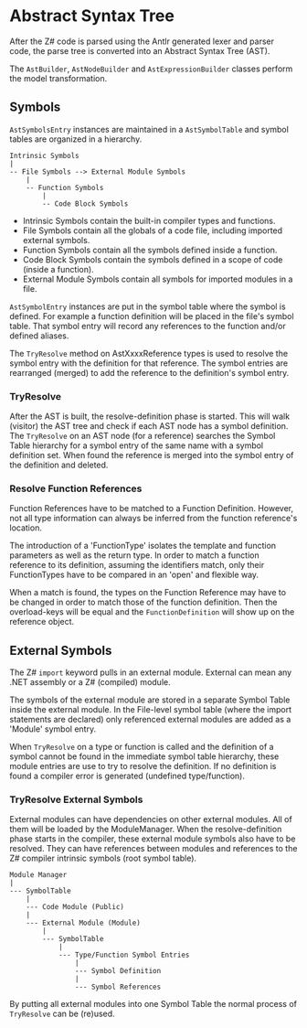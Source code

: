 ﻿# Abstract Syntax Tree

After the Z# code is parsed using the Antlr generated lexer and parser code,
the parse tree is converted into an Abstract Syntax Tree (AST).

The `AstBuilder`, `AstNodeBuilder` and `AstExpressionBuilder` classes perform the model transformation.

## Symbols

`AstSymbolsEntry` instances are maintained in a `AstSymbolTable` and symbol tables are organized in a hierarchy.

```
Intrinsic Symbols
|
-- File Symbols --> External Module Symbols
    |
    -- Function Symbols
        |
        -- Code Block Symbols
```

- Intrinsic Symbols contain the built-in compiler types and functions.
- File Symbols contain all the globals of a code file, including imported external symbols.
- Function Symbols contain all the symbols defined inside a function.
- Code Block Symbols contain the symbols defined in a scope of code (inside a function).
- External Module Symbols contain all symbols for imported modules in a file.

`AstSymbolEntry` instances are put in the symbol table where the symbol is defined.
For example a function definition will be placed in the file's symbol table. That symbol entry will record any references to the function and/or defined aliases.

The `TryResolve` method on AstXxxxReference types is used to resolve the symbol entry with the definition for that reference. The symbol entries are rearranged (merged) to add the reference to the definition's symbol entry.

### TryResolve

After the AST is built, the resolve-definition phase is started. This will walk (visitor) the AST tree and check if each AST node has a symbol definition. The `TryResolve` on an AST node (for a reference) searches the Symbol Table hierarchy for a symbol entry of the same name with a symbol definition set. When found the reference is merged into the symbol entry of the definition and deleted.

### Resolve Function References

Function References have to be matched to a Function Definition. However, not all type information can always be inferred from the function reference's location.

The introduction of a 'FunctionType' isolates the template and function parameters as well as the return type. In order to match a function reference to its definition, assuming the identifiers match, only their FunctionTypes have to be compared in an 'open' and flexible way.

When a match is found, the types on the Function Reference may have to be changed in order to match those of the function definition. Then the overload-keys will be equal and the `FunctionDefinition` will show up on the reference object.

## External Symbols

The Z# `import` keyword pulls in an external module.
External can mean any .NET assembly or a Z# (compiled) module.

The symbols of the external module are stored in a separate Symbol Table inside the external module.
In the File-level symbol table (where the import statements are declared) only referenced external modules are added as a 'Module' symbol entry.

When `TryResolve` on a type or function is called and the definition of a symbol cannot be found in the immediate symbol table hierarchy, these module entries are use to try to resolve the definition. If no definition is found a compiler error is generated (undefined type/function).

### TryResolve External Symbols

External modules can have dependencies on other external modules. All of them will be loaded by the ModuleManager. When the resolve-definition phase starts in the compiler, these external module symbols also have to be resolved. They can have references between modules and references to the Z# compiler intrinsic symbols (root symbol table).

```
Module Manager
|
--- SymbolTable
    |
    --- Code Module (Public)
    |
    --- External Module (Module)
        |
        --- SymbolTable
            |
            --- Type/Function Symbol Entries
                |
                --- Symbol Definition
                |
                --- Symbol References
```

By putting all external modules into one Symbol Table the normal process of `TryResolve` can be (re)used.
